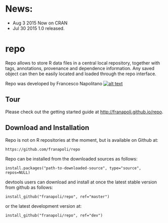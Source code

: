 <!-- Grab your social icons from https://github.com/carlsednaoui/gitsocial -->
[1.2]: http://i.imgur.com/wWzX9uB.png (me on Twitter)
[1]: http://www.twitter.com/franapoli
<!-- Grab your social icons from https://github.com/carlsednaoui/gitsocial -->

# News:
+ Aug 3 2015
    Now on CRAN
+ Jul 30 2015
    1.0 released.

# repo

Repo allows to store R data files in a central local repository, together
with tags, annotations, provenance and dependence information. Any saved
object can then be easily located and loaded through the repo interface.

Repo was developed by Francesco Napolitano [![alt text][1.2]][1]

## Tour

Please check out the getting started guide at http://franapoli.github.io/repo.


## Download and Installation

Repo is not on R repositories at the moment, but is available
on Github at:

    https://github.com/franapoli/repo

Repo can be installed from the downloaded sources as follows:

    install.packages("path-to-downloaded-source", type="source", repos=NULL)

devtools users can download and install at once the latest stable
version from github as follows:

    install_github("franapoli/repo", ref="master")

or the latest development version at:

    install_github("franapoli/repo", ref="dev")
